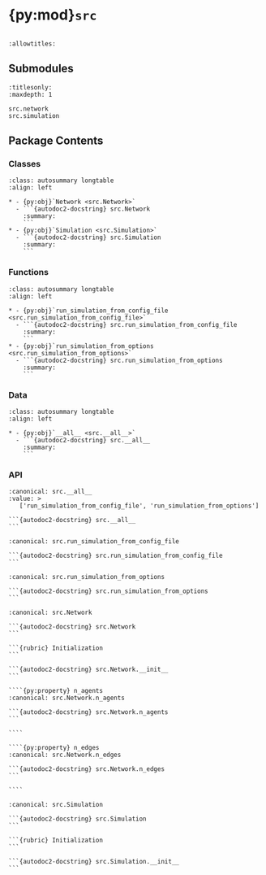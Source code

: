 # {py:mod}`src`

```{py:module} src
```

```{autodoc2-docstring} src
:allowtitles:
```

## Submodules

```{toctree}
:titlesonly:
:maxdepth: 1

src.network
src.simulation
```

## Package Contents

### Classes

````{list-table}
:class: autosummary longtable
:align: left

* - {py:obj}`Network <src.Network>`
  - ```{autodoc2-docstring} src.Network
    :summary:
    ```
* - {py:obj}`Simulation <src.Simulation>`
  - ```{autodoc2-docstring} src.Simulation
    :summary:
    ```
````

### Functions

````{list-table}
:class: autosummary longtable
:align: left

* - {py:obj}`run_simulation_from_config_file <src.run_simulation_from_config_file>`
  - ```{autodoc2-docstring} src.run_simulation_from_config_file
    :summary:
    ```
* - {py:obj}`run_simulation_from_options <src.run_simulation_from_options>`
  - ```{autodoc2-docstring} src.run_simulation_from_options
    :summary:
    ```
````

### Data

````{list-table}
:class: autosummary longtable
:align: left

* - {py:obj}`__all__ <src.__all__>`
  - ```{autodoc2-docstring} src.__all__
    :summary:
    ```
````

### API

````{py:data} __all__
:canonical: src.__all__
:value: >
   ['run_simulation_from_config_file', 'run_simulation_from_options']

```{autodoc2-docstring} src.__all__
```

````

````{py:function} run_simulation_from_config_file(config_file_path: str, agent_file_path: typing.Optional[str] = None, network_file_path: typing.Optional[str] = None, output_dir_path: typing.Optional[str] = None)
:canonical: src.run_simulation_from_config_file

```{autodoc2-docstring} src.run_simulation_from_config_file
```
````

````{py:function} run_simulation_from_options(options, agent_file_path=None, network_file_path=None, output_dir_path=None)
:canonical: src.run_simulation_from_options

```{autodoc2-docstring} src.run_simulation_from_options
```
````

`````{py:class} Network(model_string=None, n_agents=None, agents=None, neighbour_list=None, weight_list=None, direction=None)
:canonical: src.Network

```{autodoc2-docstring} src.Network
```

```{rubric} Initialization
```

```{autodoc2-docstring} src.Network.__init__
```

````{py:property} n_agents
:canonical: src.Network.n_agents

```{autodoc2-docstring} src.Network.n_agents
```

````

````{py:property} n_edges
:canonical: src.Network.n_edges

```{autodoc2-docstring} src.Network.n_edges
```

````

`````

````{py:class} Simulation(model_string='DeGroot', agent_file_path=None, network_file_path=None)
:canonical: src.Simulation

```{autodoc2-docstring} src.Simulation
```

```{rubric} Initialization
```

```{autodoc2-docstring} src.Simulation.__init__
```

````

